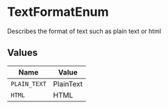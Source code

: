 # TextFormatEnum

Describes the format of text such as plain text or html


## Values

| Name         | Value        |
| ------------ | ------------ |
| `PLAIN_TEXT` | PlainText    |
| `HTML`       | HTML         |